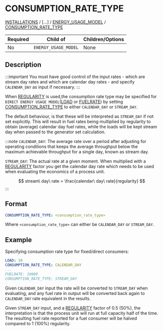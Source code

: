 # CONSUMPTION_RATE_TYPE

[INSTALLATIONS](/about/references/INSTALLATIONS.md) /
[...] / 
[ENERGY_USAGE_MODEL](/about/references/ENERGY_USAGE_MODEL.md) / 
[CONSUMPTION_RATE_TYPE](/about/references/CONSUMPTION_RATE_TYPE.md)

| Required   | Child of                  | Children/Options                   |
|------------|---------------------------|------------------------------------|
| No         | `ENERGY_USAGE_MODEL`      | None                               |

## Description
:::important
You must have good control of the input rates - which are stream day rates and which are calendar day rates - and
specify `CALENDAR_DAY` as input if necessary.
:::

When [REGULARITY](/about/references/REGULARITY.md) is used,the consumption rate type may be specified for
`DIRECT ENERGY USAGE MODEL`([LOAD](/about/references/LOAD.md) or [FUELRATE](/about/references/FUELRATE.md))
by setting [CONSUMPTION_RATE_TYPE](/about/references/CONSUMPTION_RATE_TYPE.md) to either `CALENDAR_DAY` or
`STREAM_DAY`.

The default behaviour, is that these will be interpreted as `STREAM_DAY` if not set explicitly. This will result in
fuel rates being multiplied by regularity to obtain (average) calendar day fuel rates, while the loads will be kept
stream day when passed to the generator set calculation.

:::note
`CALENDAR_DAY`: The average rate over a period after adjusting for operating conditions that keeps the
average throughput below the maximum achievable throughput for a single day, known as stream day.

`STREAM_DAY`: The actual rate at a given moment. When multiplied with a [REGULARITY](/about/references/REGULARITY.md)
factor you get the calendar day rate which needs to be used when evaluating the economics of a process unit.

$$
stream\ day\ rate = \frac{calendar\ day\ rate}{regularity}
$$
:::
## Format
~~~~~~~~yaml
CONSUMPTION_RATE_TYPE: <consumption_rate_type>
~~~~~~~~

Where `<consumption_rate_type>` can either be `CALENDAR_DAY` or `STREAM_DAY`.

## Example
Specifying consumption rate type for fixed/direct consumers:

~~~~~~~~yaml
LOAD: 10
CONSUMPTION_RATE_TYPE: CALENDAR_DAY
...
FUELRATE: 10000
CONSUMPTION_RATE_TYPE: STREAM_DAY
~~~~~~~~

Given `CALENDAR_DAY` input the rate will be converted to `STREAM_DAY` when evaluating, and any fuel rate in output
will be converted back again to `CALENDAR_DAY` rate equivalent in the results.

Given `STREAM_DAY` input, and a [REGULARITY](/about/references/REGULARITY.md) factor of 0.5 (50%), the
interpretation is that the process unit will run at full capacity half of the time. The resulting fuel rate reported
for a fuel consumer will be halved compared to 1 (100%) regularity.
